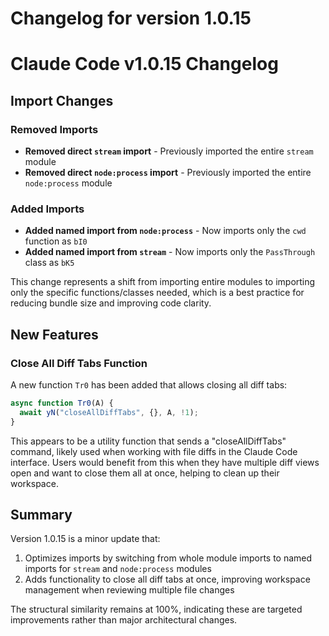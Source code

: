 # Changelog for version 1.0.15

# Claude Code v1.0.15 Changelog

## Import Changes

### Removed Imports
- **Removed direct `stream` import** - Previously imported the entire `stream` module
- **Removed direct `node:process` import** - Previously imported the entire `node:process` module

### Added Imports
- **Added named import from `node:process`** - Now imports only the `cwd` function as `bI0`
- **Added named import from `stream`** - Now imports only the `PassThrough` class as `bK5`

This change represents a shift from importing entire modules to importing only the specific functions/classes needed, which is a best practice for reducing bundle size and improving code clarity.

## New Features

### Close All Diff Tabs Function
A new function `Tr0` has been added that allows closing all diff tabs:

```javascript
async function Tr0(A) {
  await yN("closeAllDiffTabs", {}, A, !1);
}
```

This appears to be a utility function that sends a "closeAllDiffTabs" command, likely used when working with file diffs in the Claude Code interface. Users would benefit from this when they have multiple diff views open and want to close them all at once, helping to clean up their workspace.

## Summary

Version 1.0.15 is a minor update that:
1. Optimizes imports by switching from whole module imports to named imports for `stream` and `node:process` modules
2. Adds functionality to close all diff tabs at once, improving workspace management when reviewing multiple file changes

The structural similarity remains at 100%, indicating these are targeted improvements rather than major architectural changes.
